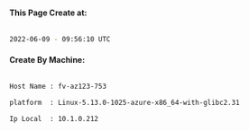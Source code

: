 
   
#### This Page Create at:

```bash

2022-06-09 - 09:56:10 UTC

```

#### Create By Machine:

```bash

Host Name : fv-az123-753

platform  : Linux-5.13.0-1025-azure-x86_64-with-glibc2.31

Ip Local  : 10.1.0.212

```

